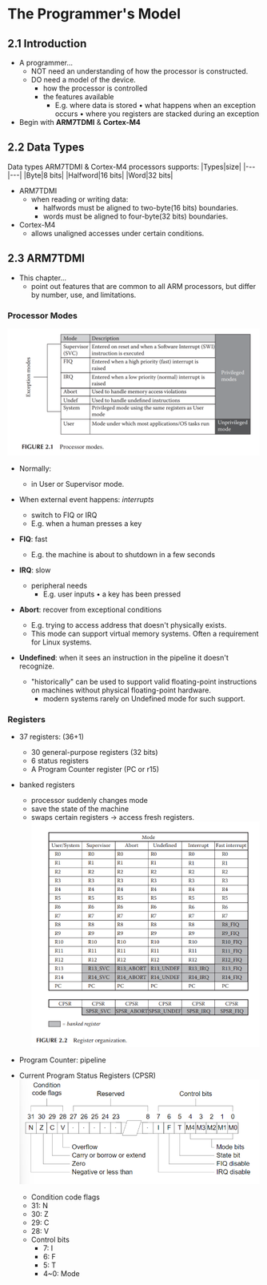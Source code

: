 # The Programmer's Model
## 2.1 Introduction
- A programmer...
  - NOT need an understanding of how the processor is constructed.
  - DO need a model of the device.
    - how the processor is controlled
    - the features available
      - E.g. where data is stored • what happens when an exception occurs • where you registers are stacked during an exception
- Begin with **ARM7TDMI** & **Cortex-M4**

## 2.2 Data Types
Data types ARM7TDMI & Cortex-M4 processors supports:
|Types|size|
|---|---|
|Byte|8 bits|
|Halfword|16 bits|
|Word|32 bits|

- ARM7TDMI
  - when reading or writing data:
    - halfwords must be aligned to two-byte(16 bits) boundaries.
    - words must be aligned to four-byte(32 bits) boundaries.
- Cortex-M4
  - allows unaligned accesses under certain conditions.

## 2.3 ARM7TDMI
- This chapter...
  - point out features that are common to all ARM processors, but differ by number, use, and limitations.

### Processor Modes
![Processor-Modes](./attachments/Processor-Modes.png)
- Normally:
  - in User or Supervisor mode.
- When external event happens: *interrupts*
  - switch to FIQ or IRQ
  - E.g. when a human presses a key

- **FIQ**: fast
  - E.g. the machine is about to shutdown in a few seconds
- **IRQ**: slow
  - peripheral needs
    - E.g. user inputs • a key has been pressed

- **Abort**: recover from exceptional conditions
  - E.g. trying to access address that doesn't physically exists.
  - This mode can support virtual memory systems. Often a requirement for Linux systems.
- **Undefined**: when it sees an instruction in the pipeline it doesn't recognize.
  - "historically" can be used to support valid floating-point instructions on machines without physical floating-point hardware.
    - modern systems rarely on Undefined mode for such support. 


### Registers
- 37 registers: (36+1)
  - 30 general-purpose registers (32 bits)
  - 6 status registers
  - A Program Counter register (PC or r15)
- banked registers
  - processor suddenly changes mode 
  - save the state of the machine
  - swaps certain registers -> access fresh registers.
![Register organization](./attachments/Register-Organization.png)

- Program Counter: pipeline

- Current Program Status Registers (CPSR)
![CPSR](./attachments/ARM7TDMI-CPSR.png)
  -  Condition code flags
    - 31: N
    - 30: Z
    - 29: C
    - 28: V
  - Control bits
    - 7: I
    - 6: F
    - 5: T
    - 4~0: Mode